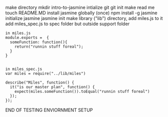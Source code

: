 make directory mkdir
  intro-to-jasmine
intialize git
  git init
make read me
  touch README.MD
install jasmine globally (once)
  npm install -g jasmine
initialize jasmine
  jasmine init
make library ("lib") directory, add miles.js to it
add miles_spec.js to spec folder but outside support folder



    in miles.js
    module.exports =  {
      someFunction: function(){
        return("runnin stuff foreal");
      }
    }   


    in miles_spec.js
    var miles = require("../lib/miles")

    describe("Miles", function() {
      it("is our master plan", function() {
        expect(miles.someFunction()).toEqual("runnin stuff foreal")
      });
    });

END OF TESTING ENVIORNMENT SETUP
